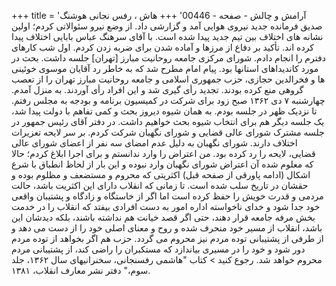 +++
title = 'آرامش و چالش - صفحه - 00446'
+++
هاش ، رفس نجانی هوشنگ صدیق فرمانده جدید نیروی هوایی آمد و گزارشی داد. از وضع نیرو سئوالاتی کردم؛ اولین نشانه های اختلاف بین تیم جدید پیدا شده است. با آقای سرهنگ عباس بابایی اختلاف پیدا کرده اند. تأکید بر دفاع از مرزها و آماده شدن برای ضربه زدن کردم. اول شب کارهای دفترم را انجام دادم. شورای مرکزی جامعه روحانیت مبارز [تهران] جلسه داشت. بحث در مورد کاندیداهای استانها بود. پیام امام مطرح شد که به خاطر رد آقایان موسوی خوئینی ها و فخرالدین حجازی، حزب جمهوری اسلامی و جامعه روحانیت مبارز تهران را از تعصب گروهی منع کرده بودند. تجدید رأی گیری شد و این افراد رأی آوردند. به منزل آمدم. چهارشنبه ۷ دی ۱۳۶۲ صبح زود برای شرکت در کمیسیون برنامه و بودجه به مجلس رفتم. تا نزدیک ظهر در جلسه بودم. به همان شیوه دیروز بحث و کمی تفاهم با دولت پیدا شد، یک جلسه دیگر هم برای انتخاب شیوه بحث خواهیم داشت. در دفتر آقای رئیس جمهور در جلسه مشترک شورای عالی قضایی و شورای نگهبان شرکت کردم. بر سر لایحه تعزیرات اختلاف دارند. شورای نگهبان به دلیل عدم امضای سه نفر از اعضای شورای عالی قضایی، لایحه را رد کرده بود. من اعتراض را وارد ندانستم و برای اجرا ابلاغ کردم؛ حالا که معلوم شده آن اعتراض شورای نگهبان وارد نبوده و این بار از لحاظ انطباق با شرع اشکال (ادامه پاورقی از صفحه قبل) اکثریتی که محروم و مستضعف و مظلوم بوده و حقشان در تاریخ سلب شده است. تا زمانی که انقلاب دارای این اکثریت باشد، حالت مردمی و قدرت خویش را حفظ کرده است اما اگر از خاستگاه و زادگاه و پشتیبان واقعی خود جدا شود و خدای ناخواسته اداره امور به دست افرادی بیفتد که انقلاب را در خدمت بخش مرفه جامعه قرار دهند، حتی اگر قصد خیانت هم نداشته باشند، بلکه دیدشان این باشد، انقلاب از مسیر خود منحرف شده و روح و معنای اصلی خود را از دست می دهد و از طرفی از پشتیبانی توده مردم نیز محروم می گردد. حزب هم اگر بخواهد از توده مردم دور شود و خود را در مسیری بیاندازد که مستکبران را راضی کند، از پشتیبانی مردم محروم خواهد شد. رجوع کنید > کتاب "هاشمی رفسنجانی، سخنرانیهای سال ۱۳۶۲، جلد سوم،" دفتر نشر معارف انقلاب، ۱۳۸۱.